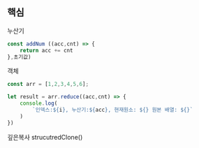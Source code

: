 ## 핵심
누산기
```js
const addNum ((acc,cnt) => {
	return acc += cnt	
},초기값)
```

객체
```js
const arr = [1,2,3,4,5,6];

let result = arr.reduce((acc,cnt) => {
	console.log(
		`인덱스:${i}, 누산기:${acc}, 현재원소: ${} 원본 배열: ${}`	
	)
})
```

깊은복사
strucutredClone()
